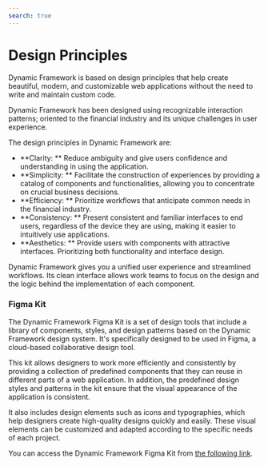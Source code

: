 ```yaml
---
search: true
---
```


# Design Principles

Dynamic Framework is based on design principles that help create beautiful, modern, and customizable web applications without the need to write and maintain custom code.

Dynamic Framework has been designed using recognizable interaction patterns; oriented to the financial industry and its unique challenges in user experience.

The design principles in Dynamic Framework are:
- **Clarity: ** Reduce ambiguity and give users confidence and understanding in using the application.
- **Simplicity: ** Facilitate the construction of experiences by providing a catalog of components and functionalities, allowing you to concentrate on crucial business decisions.
- **Efficiency: ** Prioritize workflows that anticipate common needs in the financial industry.
- **Consistency: ** Present consistent and familiar interfaces to end users, regardless of the device they are using, making it easier to intuitively use applications.
- **Aesthetics: ** Provide users with components with attractive interfaces. Prioritizing both functionality and interface design.

Dynamic Framework gives you a unified user experience and streamlined workflows. Its clean interface allows work teams to focus on the design and the logic behind the implementation of each component.

### Figma Kit
The Dynamic Framework Figma Kit is a set of design tools that include a library of components, styles, and design patterns based on the Dynamic Framework design system. It's specifically designed to be used in Figma, a cloud-based collaborative design tool.

This kit allows designers to work more efficiently and consistently by providing a collection of predefined components that they can reuse in different parts of a web application. In addition, the predefined design styles and patterns in the kit ensure that the visual appearance of the application is consistent.

It also includes design elements such as icons and typographies, which help designers create high-quality designs quickly and easily. These visual elements can be customized and adapted according to the specific needs of each project.

You can access the Dynamic Framework Figma Kit from [the following link](https://www.figma.com/community/file/1274095451173638903).
